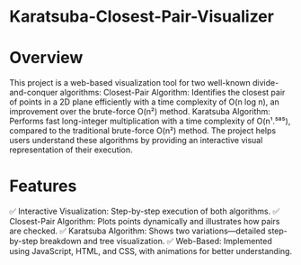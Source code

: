 # Karatsuba-Closest-Pair-Visualizer
# Overview

This project is a web-based visualization tool for two well-known divide-and-conquer algorithms:
Closest-Pair Algorithm: Identifies the closest pair of points in a 2D plane efficiently with a time complexity of O(n log n), an improvement over the brute-force O(n²) method.
Karatsuba Algorithm: Performs fast long-integer multiplication with a time complexity of O(n¹.⁵⁸⁵), compared to the traditional brute-force O(n²) method.
The project helps users understand these algorithms by providing an interactive visual representation of their execution.

# Features
✅ Interactive Visualization: Step-by-step execution of both algorithms.
✅ Closest-Pair Algorithm: Plots points dynamically and illustrates how pairs are checked.
✅ Karatsuba Algorithm: Shows two variations—detailed step-by-step breakdown and tree visualization.
✅ Web-Based: Implemented using JavaScript, HTML, and CSS, with animations for better understanding.
